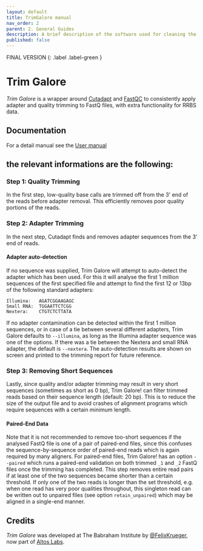 ```yaml
---
layout: default
title: TrimGalore manual
nav_order: 2
parent: 2. General Guides
description: A brief description of the software used for cleaning the raw fastq data.
published: false
---
```


FINAL VERSION
{: .label .label-green }

# Trim Galore
_Trim Galore_ is a wrapper around [Cutadapt](https://github.com/marcelm/cutadapt) and [FastQC](http://www.bioinformatics.babraham.ac.uk/projects/fastqc/) to consistently apply adapter and quality trimming to FastQ files, with extra functionality for RRBS data.

## Documentation
For a detail manual see the [User manual](https://github.com/FelixKrueger/TrimGalore/blob/master/Docs/Trim_Galore_User_Guide.md)

## the relevant informations are the following:
### Step 1: Quality Trimming
In the first step, low-quality base calls are trimmed off from the 3' end of the reads before adapter removal. This efficiently removes poor quality portions of the reads.

### Step 2: Adapter Trimming
In the next step, Cutadapt finds and removes adapter sequences from the 3’ end of reads. 

#### Adapter auto-detection
If no sequence was supplied, Trim Galore will attempt to auto-detect the adapter which has been used. For this it will analyse the first 1 million sequences of the first specified file and attempt to find the first 12 or 13bp of the following standard adapters:

```
Illumina:   AGATCGGAAGAGC
Small RNA:  TGGAATTCTCGG
Nextera:    CTGTCTCTTATA
```

If no adapter contamination can be detected within the first 1 million sequences, or in case of a tie between several different adapters, Trim Galore defaults to `--illumina`, as long as the Illumina adapter sequence was one of the options. If there was a tie between the Nextera and small RNA adapter, the default is `--nextera`. The auto-detection results are shown on screen and printed to the trimming report for future reference.

### Step 3: Removing Short Sequences
Lastly, since quality and/or adapter trimming may result in very short sequences (sometimes as short as 0 bp), Trim Galore! can filter trimmed reads based on their sequence length (default: 20 bp). This is to reduce the size of the output file and to avoid crashes of alignment programs which require sequences with a certain minimum length.

#### Paired-End Data
Note that it is not recommended to remove too-short sequences if the analysed FastQ file is one of a pair of paired-end files, since this confuses the sequence-by-sequence order of paired-end reads which is again required by many aligners. For paired-end files, Trim Galore! has an option `--paired` which runs a paired-end validation on both trimmed `_1` and `_2` FastQ files once the trimming has completed. This step removes entire read pairs if at least one of the two sequences became shorter than a certain threshold. If only one of the two reads is longer than the set threshold, e.g. when one read has very poor qualities throughout, this singleton read can be written out to unpaired files (see option `retain_unpaired`) which may be aligned in a single-end manner.

## Credits
_Trim Galore_ was developed at The Babraham Institute by [@FelixKrueger](https://github.com/FelixKrueger/), now part of [Altos Labs](https://altoslabs.com/).
